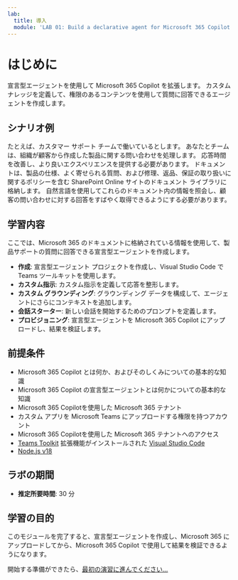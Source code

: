 ```yaml
---
lab:
  title: 導入
  module: 'LAB 01: Build a declarative agent for Microsoft 365 Copilot using Visual Studio Code'
---
```


# はじめに

宣言型エージェントを使用して Microsoft 365 Copilot を拡張します。 カスタム ナレッジを定義して、権限のあるコンテンツを使用して質問に回答できるエージェントを作成します。

## シナリオ例

たとえば、カスタマー サポート チームで働いているとします。 あなたとチームは、組織が顧客から作成した製品に関する問い合わせを処理します。 応答時間を改善し、より良いエクスペリエンスを提供する必要があります。 ドキュメントは、製品の仕様、よく寄せられる質問、および修理、返品、保証の取り扱いに関するポリシーを含む SharePoint Online サイトのドキュメント ライブラリに格納します。 自然言語を使用してこれらのドキュメント内の情報を照会し、顧客の問い合わせに対する回答をすばやく取得できるようにする必要があります。

## 学習内容

ここでは、Microsoft 365 のドキュメントに格納されている情報を使用して、製品サポートの質問に回答できる宣言型エージェントを作成します。

- **作成**: 宣言型エージェント プロジェクトを作成し、Visual Studio Code で Teams ツールキットを使用します。
- **カスタム指示**: カスタム指示を定義して応答を整形します。
- **カスタム グラウンディング**: グラウンディング データを構成して、エージェントにさらにコンテキストを追加します。
- **会話スターター**: 新しい会話を開始するためのプロンプトを定義します。
- **プロビジョニング**: 宣言型エージェントを Microsoft 365 Copilot にアップロードし、結果を検証します。

## 前提条件

- Microsoft 365 Copilot とは何か、およびそのしくみについての基本的な知識
- Microsoft 365 Copilot の宣言型エージェントとは何かについての基本的な知識
- Microsoft 365 Copilotを使用した Microsoft 365 テナント
- カスタム アプリを Microsoft Teams にアップロードする権限を持つアカウント
- Microsoft 365 Copilotを使用した Microsoft 365 テナントへのアクセス
- [Teams Toolkit](https://marketplace.visualstudio.com/items?itemName=TeamsDevApp.ms-teams-vscode-extension) 拡張機能がインストールされた [Visual Studio Code](https://code.visualstudio.com/)
- [Node.js v18](https://nodejs.org/en/download/package-manager)

## ラボの期間

- **推定所要時間**: 30 分

## 学習の目的

このモジュールを完了すると、宣言型エージェントを作成し、Microsoft 365 にアップロードしてから、Microsoft 365 Copilot で使用して結果を検証できるようになります。

開始する準備ができたら、[最初の演習に進んでください...](./2-exercise-create-declarative-agent.md)
